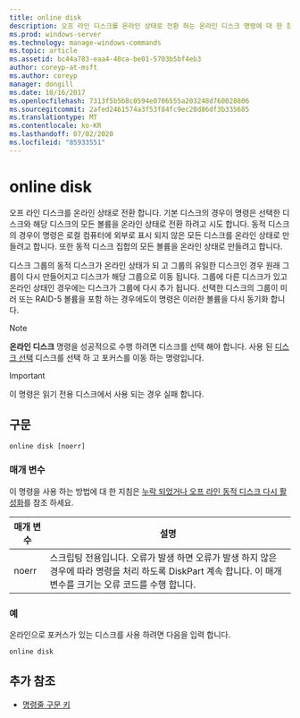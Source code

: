 ```yaml
---
title: online disk
description: 오프 라인 디스크를 온라인 상태로 전환 하는 온라인 디스크 명령에 대 한 참조 문서입니다.
ms.prod: windows-server
ms.technology: manage-windows-commands
ms.topic: article
ms.assetid: bc44a783-eaa4-40ca-be01-5703b5bf4eb3
author: coreyp-at-msft
ms.author: coreyp
manager: dongill
ms.date: 10/16/2017
ms.openlocfilehash: 7313f5b5b8c0594e0706555a203248d760028806
ms.sourcegitcommit: 2afed2461574a3f53f84fc9ec28d86df3b335685
ms.translationtype: MT
ms.contentlocale: ko-KR
ms.lasthandoff: 07/02/2020
ms.locfileid: "85933551"
---
```

# <a name="online-disk"></a>online disk

오프 라인 디스크를 온라인 상태로 전환 합니다. 기본 디스크의 경우이 명령은 선택한 디스크와 해당 디스크의 모든 볼륨을 온라인 상태로 전환 하려고 시도 합니다. 동적 디스크의 경우이 명령은 로컬 컴퓨터에 외부로 표시 되지 않은 모든 디스크를 온라인 상태로 만들려고 합니다. 또한 동적 디스크 집합의 모든 볼륨을 온라인 상태로 만들려고 합니다.

디스크 그룹의 동적 디스크가 온라인 상태가 되 고 그룹의 유일한 디스크인 경우 원래 그룹이 다시 만들어지고 디스크가 해당 그룹으로 이동 됩니다. 그룹에 다른 디스크가 있고 온라인 상태인 경우에는 디스크가 그룹에 다시 추가 됩니다. 선택한 디스크의 그룹이 미러 또는 RAID-5 볼륨을 포함 하는 경우에도이 명령은 이러한 볼륨을 다시 동기화 합니다.

> [!NOTE]
> **온라인 디스크** 명령을 성공적으로 수행 하려면 디스크를 선택 해야 합니다. 사용 된 [디스크 선택](select-disk.md) 디스크를 선택 하 고 포커스를 이동 하는 명령입니다.

> [!IMPORTANT]
> 이 명령은 읽기 전용 디스크에서 사용 되는 경우 실패 합니다.

## <a name="syntax"></a>구문

```
online disk [noerr]
```

### <a name="parameters"></a>매개 변수

이 명령을 사용 하는 방법에 대 한 지침은 [누락 되었거나 오프 라인 동적 디스크 다시 활성화](https://docs.microsoft.com/previous-versions/windows/it-pro/windows-server-2008-R2-and-2008/cc732026(v=ws.11))를 참조 하세요.

| 매개 변수 | 설명 |
|--|--|
| noerr | 스크립팅 전용입니다. 오류가 발생 하면 오류가 발생 하지 않은 경우에 따라 명령을 처리 하도록 DiskPart 계속 합니다. 이 매개 변수를 크기는 오류 코드를 수행 합니다. |

### <a name="examples"></a>예

온라인으로 포커스가 있는 디스크를 사용 하려면 다음을 입력 합니다.

```
online disk
```

## <a name="additional-references"></a>추가 참조

- [명령줄 구문 키](command-line-syntax-key.md)
